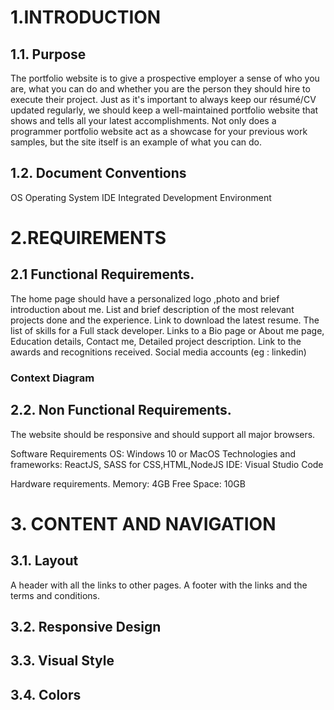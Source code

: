 # 1.INTRODUCTION
## 1.1.  Purpose

The portfolio website is to give a prospective employer a sense of who you are, what you can do and whether you are the person they should hire to execute their project. Just as it's important to always keep our résumé/CV updated regularly, we should keep a well-maintained portfolio website that shows and tells all your latest accomplishments. Not only does a programmer portfolio website act as a showcase for your previous work samples, but the site itself is an example of what you can do.

## 1.2. Document Conventions



OS
Operating System
IDE
Integrated Development Environment

# 2.REQUIREMENTS

## 2.1 Functional Requirements.

The home page should have a personalized logo ,photo and brief introduction about me.
List and brief description of the most relevant projects done and the experience.
Link to download the latest resume.
The list of skills for a Full stack developer.
Links to a Bio page or About me page, Education details, Contact me, Detailed project description.
Link to the awards and recognitions received.
Social media accounts (eg : linkedin)


### Context Diagram


## 2.2. Non Functional Requirements.

The website should be responsive and should support all major browsers.

Software Requirements
OS:  Windows 10 or MacOS
Technologies and frameworks: ReactJS, SASS for CSS,HTML,NodeJS
IDE: Visual Studio Code

Hardware requirements.
Memory: 4GB
Free Space: 10GB
# 3. CONTENT AND NAVIGATION

## 3.1. Layout

A header with all the links to other pages.
A footer with the links and the terms and conditions.

## 3.2. Responsive Design

## 3.3. Visual Style

## 3.4. Colors


